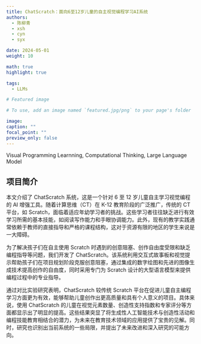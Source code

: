 ```yaml
---
title: ChatScratch：面向6至12岁儿童的自主视觉编程学习AI系统
authors:
  - 陈柳青
  - xsh
  - cyn
  - syx

date: 2024-05-01
weight: 10

math: true
highlight: true

tags:
  - LLMs

# Featured image

# To use, add an image named `featured.jpg/png` to your page's folder

image:
caption: ""
focal_point: ""
preview_only: false
---
```


Visual Programming Learnning, Computational Thinking, Large Language Model

<!--more-->

## 项目简介

本文介绍了 ChatScratch 系统，这是一个针对 6 至 12 岁儿童自主学习视觉编程的 AI 增强工具。随着计算思维（CT）在 K-12 教育阶段的广泛推广，传统的 CT 平台，如 Scratch，面临着适应年幼学习者的挑战。这些学习者往往缺乏进行有效学习所需的基本技能，如阅读写作能力和手眼协调能力。此外，现有的教学实践通常依赖于教师的直接指导和严格的课程结构，这对于资源有限的地区的学生来说是一大障碍。

为了解决孩子们在自主使用 Scratch 时遇到的创意阻塞、创作自由度受限和缺乏编程指导等问题，我们开发了 ChatScratch。该系统利用交互式故事板和视觉提示帮助孩子们在项目规划阶段克服创意阻塞，通过集成的数字绘图和先进的图像生成技术提高创作的自由度，同时采用专门为 Scratch 设计的大型语言模型来提供编程过程中的专业指导。

通过对比实验研究表明，ChatScratch 较传统 Scratch 平台在促进儿童自主编程学习方面更为有效，能够帮助儿童创作出更高质量和具有个人意义的项目。具体来说，使用 ChatScratch 的儿童在视觉元素数量、创造性支持指数和专家评分等方面都显示出了明显的提高。这些结果突显了将生成性人工智能技术与创造性活动和编程技能教育相结合的潜力，为未来在教育技术领域的应用提供了宝贵的见解。同时，研究也识别出当前系统的一些局限，并提出了未来改进和深入研究的可能方向。
